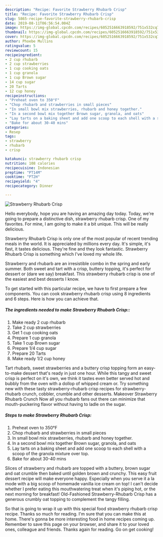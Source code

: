 ```yaml
---
description: "Recipe: Favorite Strawberry Rhubarb Crisp"
title: "Recipe: Favorite Strawberry Rhubarb Crisp"
slug: 5865-recipe-favorite-strawberry-rhubarb-crisp
date: 2019-08-11T06:56:54.004Z
image: https://img-global.cpcdn.com/recipes/6052516663918592/751x532cq70/strawberry-rhubarb-crisp-recipe-main-photo.jpg
thumbnail: https://img-global.cpcdn.com/recipes/6052516663918592/751x532cq70/strawberry-rhubarb-crisp-recipe-main-photo.jpg
cover: https://img-global.cpcdn.com/recipes/6052516663918592/751x532cq70/strawberry-rhubarb-crisp-recipe-main-photo.jpg
author: Phoebe Mullins
ratingvalue: 5
reviewcount: 15
recipeingredient:
- 2 cup rhubarb
- 2 cup strawberries
- 1 cup cooking oats
- 1 cup granola
- 1 cup Brown sugar
- 14 cup sugar
- 20 Tarts
- 12 cup honey
recipeinstructions:
- "Preheat oven to 350°F"
- "Chop rhubarb and strawberries in small pieces"
- "In small bowl mix strawberries, rhubarb and honey together."
- "In a second bowl mix together Brown sugar, granola, and oats"
- "Lay tarts on a baking sheet and add one scoop to each shell with a scoop of the granola mixture over top."
- "Bake for about 30-40 mins"
categories:
- Resep
tags:
- strawberry
- rhubarb
- crisp

katakunci: strawberry rhubarb crisp
nutrition: 108 calories
recipecuisine: Indonesian
preptime: "PT14M"
cooktime: "PT2H"
recipeyield: "4"
recipecategory: Dinner

---
```



![Strawberry Rhubarb Crisp](https://img-global.cpcdn.com/recipes/6052516663918592/751x532cq70/strawberry-rhubarb-crisp-recipe-main-photo.jpg)

Hello everybody, hope you are having an amazing day today. Today, we're going to prepare a distinctive dish, strawberry rhubarb crisp. One of my favorites. For mine, I am going to make it a bit unique. This will be really delicious.

Strawberry Rhubarb Crisp is only one of the most popular of recent trending meals in the world. It is appreciated by millions every day. It's simple, it's fast, it tastes delicious. They're fine and they look fantastic. Strawberry Rhubarb Crisp is something which I've loved my whole life.

Strawberry and rhubarb are an irresistible combo in the spring and early summer. Both sweet and tart with a crisp, buttery topping, it&#39;s perfect for dessert or (dare we say) breakfast. This strawberry rhubarb crisp is one of the easiest and best desserts I know.


To get started with this particular recipe, we have to first prepare a few components. You can cook strawberry rhubarb crisp using 8 ingredients and 6 steps. Here is how you can achieve that.

##### The ingredients needed to make Strawberry Rhubarb Crisp::

1. Make ready 2 cup rhubarb
1. Take 2 cup strawberries
1. Get 1 cup cooking oats
1. Prepare 1 cup granola
1. Take 1 cup Brown sugar
1. Prepare 1/4 cup sugar
1. Prepare 20 Tarts
1. Make ready 1/2 cup honey


Tart rhubarb, sweet strawberries and a buttery crisp topping form an easy-to-make dessert that&#39;s ready in just one hour. While this tangy and sweet crisp is perfect on it&#39;s own, we think it tastes even better served hot and bubbly from the oven with a dollop of whipped cream or. Try something new with these tasty strawberry-rhubarb crisp recipes for strawberry-rhubarb crunch, cobbler, crumble and other desserts. Makeover Strawberry Rhubarb Crunch Now all you rhubarb fans out there can minimize that mouth-puckering flavor without having to ladle on the sugar. 

##### Steps to make Strawberry Rhubarb Crisp:

1. Preheat oven to 350°F
1. Chop rhubarb and strawberries in small pieces
1. In small bowl mix strawberries, rhubarb and honey together.
1. In a second bowl mix together Brown sugar, granola, and oats
1. Lay tarts on a baking sheet and add one scoop to each shell with a scoop of the granola mixture over top.
1. Bake for about 30-40 mins


Slices of strawberry and rhubarb are topped with a buttery, brown sugar and oat crumble then baked until golden brown and crunchy. This easy fruit dessert recipe will make everyone happy. Especially when you serve it a la mode with a big scoop of homemade vanilla ice cream on top! I can&#39;t decide whether I prefer eating this mouthwatering treat when it&#39;s piping hot, or the next morning for breakfast! Old-Fashioned Strawberry-Rhubarb Crisp has a generous crumbly oat topping to complement the tangy filling. 

So that is going to wrap it up with this special food strawberry rhubarb crisp recipe. Thanks so much for reading. I'm sure that you can make this at home. There's gonna be more interesting food in home recipes coming up. Remember to save this page on your browser, and share it to your loved ones, colleague and friends. Thanks again for reading. Go on get cooking!
